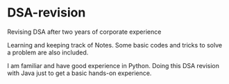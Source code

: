 # DSA-revision
Revising DSA after two years of corporate experience

Learning and keeping track of Notes.
Some basic codes and tricks to solve a problem are also included.

I am familiar and have good experience in Python.
Doing this DSA revision with Java just to get a basic hands-on experience.
